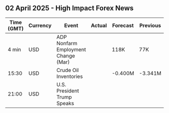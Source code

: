 ## 02 April 2025 - High Impact Forex News

| Time (GMT) | Currency | Event | Actual | Forecast | Previous |
|------|----------|-------|--------|----------|----------|
| 4 min | USD | ADP Nonfarm Employment Change (Mar) |  | 118K | 77K |
| 15:30 | USD | Crude Oil Inventories |  | -0.400M | -3.341M |
| 21:00 | USD | U.S. President Trump Speaks |  |  |  |
